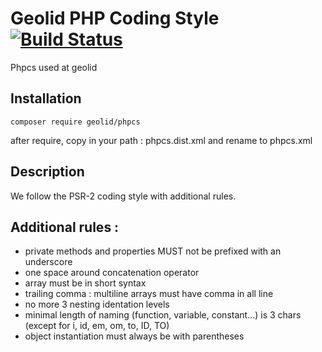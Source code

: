 # Geolid PHP Coding Style [![Build Status](https://travis-ci.org/Geolid/phpcs.svg?branch=master)](https://travis-ci.org/Geolid/phpcs)

Phpcs used at geolid

## Installation

    composer require geolid/phpcs

after require, copy in your path : phpcs.dist.xml and rename to phpcs.xml

## Description

We follow the PSR-2 coding style with additional rules.

## Additional rules :

 - private methods and properties MUST not be prefixed with an underscore
 - one space around concatenation operator
 - array must be in short syntax
 - trailing comma : multiline arrays must have comma in all line
 - no more 3 nesting identation levels
 - minimal length of naming (function, variable, constant...) is 3 chars (except for i, id, em, om, to, ID, TO)
 - object instantiation must always be with parentheses

